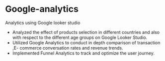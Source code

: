 # Google-analytics
Analytics using Google looker studio

- Analyzed the effect of products selection in different countries and also with respect to the different age groups on Google Looker Studio.
- Utilized Google Analytics to conduct in depth comparison of transaction ,E- commerce conversation rates and revenue trends.
- Implemented Funnel Analytics to track and optimize the user journey.

